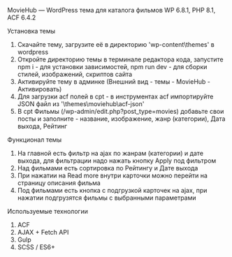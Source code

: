 MovieHub — WordPress тема для каталога фильмов
WP 6.8.1, PHP 8.1, ACF 6.4.2

Установка темы
1) Скачайте тему, загрузите её в директорию 'wp-content\themes\' в wordpress
2) Откройте директорию темы в терминале редактора кода, запустите npm i - для установки зависимостей, npm run dev - для сборки стилей, изображений, скриптов сайта
3) Активируйте тему в админке (Внешний вид - темы - MovieHub - Активировать)
4) Для загрузки acf полей в cpt - в инструментах acf импортируйте JSON файл из '\themes\moviehub\acf-json'
5) В cpt Фильмы (/wp-admin/edit.php?post_type=movies) добавьте свои посты и заполните - название, изображение, жанр (категории), Дата выхода, Рейтинг

Функционал темы
1) На главной есть фильтр на ajax по жанрам (категории) и дате выхода, для фильтрации надо нажать кнопку Apply под фильтром
3) Над фильмами есть сортировка по Рейтингу и Дате выхода
4) При нажатии на Read more внутри карточки можно перейти на страницу описания фильма
5) Под фильмами есть кнопка с подгрузкой карточек на ajax, при нажатии подгрузятся фильмы с выбранными параметрами

Используемые технологии
1) ACF
2) AJAX + Fetch API
3) Gulp
4) SCSS / ES6+
